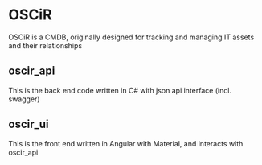 # OSCiR
OSCiR is a CMDB, originally designed for tracking and managing IT assets and their relationships

## oscir_api
This is the back end code written in C# with json api interface (incl. swagger)


## oscir_ui
This is the front end written in Angular with Material, and interacts with oscir_api
